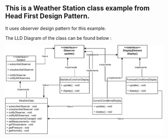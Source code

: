 ## This is a Weather Station class example from Head First Design Pattern.
It uses observer design pattern for this example. 

The LLD Diagram of the class can be found below :

<img src="https://github.com/sat5297/HFDP_LLD/blob/main/WeatherStation/WeatherStation/WeatherDataObserver.drawio%20(1).svg" alt="Strategized Duck Example"/>
